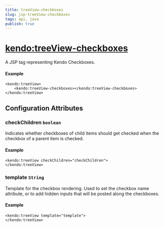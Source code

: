```yaml
---
title: treeView-checkboxes
slug: jsp-treeView-checkboxes
tags: api, java
publish: true
---
```


# <kendo:treeView-checkboxes>
A JSP tag representing Kendo Checkboxes.

#### Example
    <kendo:treeView>
        <kendo:treeView-checkboxes></kendo:treeView-checkboxes>
    </kendo:treeView>


## Configuration Attributes


### checkChildren `boolean`

Indicates whether checkboxes of child items should get checked when the checkbox of a parent item is checked.

#### Example
    <kendo:treeView checkChildren="checkChildren">
    </kendo:treeView>



### template `String`

Template for the checkbox rendering. Used to set the  checkbox name attribute, or to add hidden inputs that will be posted along the checkboxes.

#### Example
    <kendo:treeView template="template">
    </kendo:treeView>


